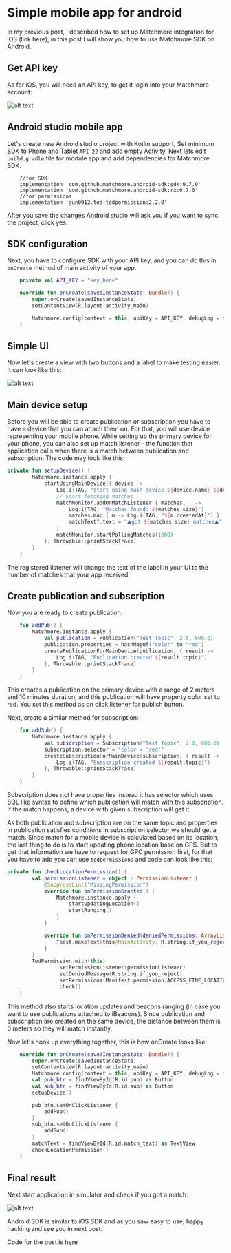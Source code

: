 # Simple mobile app for android

In my previous post, I described how to set up Matchmore integration for iOS (link here), in this post I will show you how to use Matchmore SDK on Android.

## Get API key

As for iOS, you will need an API key, to get it login into your Matchmore account:

![alt text](https://raw.githubusercontent.com/matchmore/tech-blog/master/20180329/img/create-app.gif "create app")

## Android studio mobile app

Let's create new Android studio project with Kotlin support, Set minimum SDK to Phone and Tablet `API 22` and add empty Activity.
Next lets edit `build.gradle` file for module app and add dependencies for Matchmore SDK.

```
    //for SDK
    implementation 'com.github.matchmore.android-sdk:sdk:0.7.0'
    implementation 'com.github.matchmore.android-sdk:rx:0.7.0'
    //for permissions
    implementation 'gun0912.ted:tedpermission:2.2.0'
```
After you save the changes Android studio will ask you if you want to sync the project, click yes.

## SDK configuration

Next, you have to configure SDK with your API key, and you can do this in `onCreate` method of main activity of your app.

```kotlin
    private val API_KEY = "key_here"

    override fun onCreate(savedInstanceState: Bundle?) {
        super.onCreate(savedInstanceState)
        setContentView(R.layout.activity_main)

        Matchmore.config(context = this, apiKey = API_KEY, debugLog = false)
    }
```

## Simple UI

Now let's create a view with two buttons and a label to make testing easier.
It can look like this:

![alt text](https://raw.githubusercontent.com/matchmore/tech-blog/master/20180710/8.png "simple view")

## Main device setup

Before you will be able to create publication or subscription you have to have a device that you can attach them on. For that, you will use device representing your mobile phone.
While setting up the primary device for your phone, you can also set up match listener - the function that application calls when there is a match between publication and subscription.
The code may look like this:

```kotlin
private fun setupDevice() {
        Matchmore.instance.apply {
            startUsingMainDevice({ device ->
                Log.i(TAG, "start using main device ${device.name} ${device.id}")
                // Start fetching matches
                matchMonitor.addOnMatchListener { matches, _ ->
                    Log.i(TAG, "Matches found: ${matches.size}")
                    matches.map { m -> Log.i(TAG, "${m.createdAt}") }
                    matchText?.text = "⛰️got ${matches.size} matches⛰️"
                }
                matchMonitor.startPollingMatches(1000)
            }, Throwable::printStackTrace)
        }
    }
```

The registered listener will change the text of the label in your UI to the number of matches that your app received.

## Create publication and subscription

Now you are ready to create publication:

```kotlin
    fun addPub() {
        Matchmore.instance.apply {
            val publication = Publication("Test Topic", 2.0, 600.0)
            publication.properties = hashMapOf("color" to "red")
            createPublicationForMainDevice(publication, { result ->
                Log.i(TAG, "Publication created ${result.topic}")
            }, Throwable::printStackTrace)
        }
    }
```

This creates a publication on the primary device with a range of 2 meters and 10 minutes duration, and this publication will have property color set to red.
You set this method as on click listener for publish button.

Next, create a similar method for subscription:

```kotlin
    fun addSub() {
        Matchmore.instance.apply {
            val subscription = Subscription("Test Topic", 2.0, 600.0)
            subscription.selector = "color = 'red'"
            createSubscriptionForMainDevice(subscription, { result ->
                Log.i(TAG, "Subscription created ${result.topic}")
            }, Throwable::printStackTrace)
        }
    }
```

Subscription does not have properties instead it has selector which uses SQL like syntax to define which publication will match with this subscription.
If the match happens, a device with given subscription will get it.

As both publication and subscription are on the same topic and properties in publication satisfies conditions in subscription selector we should get a match.
Since match for a mobile device is calculated based on its location, the last thing to do is to start updating phone location base on GPS.
But to get that information we have to request for GPC permission first, for that you have to add you can use `tedpermissions` and code can look like this:

```kotlin
private fun checkLocationPermission() {
        val permissionListener = object : PermissionListener {
            @SuppressLint("MissingPermission")
            override fun onPermissionGranted() {
                Matchmore.instance.apply {
                    startUpdatingLocation()
                    startRanging()
                }
            }

            override fun onPermissionDenied(deniedPermissions: ArrayList<String>) {
                Toast.makeText(this@MainActivity, R.string.if_you_reject, Toast.LENGTH_SHORT).show()
            }
        }
        TedPermission.with(this)
                .setPermissionListener(permissionListener)
                .setDeniedMessage(R.string.if_you_reject)
                .setPermissions(Manifest.permission.ACCESS_FINE_LOCATION)
                .check()
    }
```

This method also starts location updates and beacons ranging (in case you want to use publications attached to iBeacons).
Since publication and subscription are created on the same device, the distance between them is 0 meters so they will match instantly.

Now let's hook up everything together, this is how onCreate looks like:

```kotlin
    override fun onCreate(savedInstanceState: Bundle?) {
        super.onCreate(savedInstanceState)
        setContentView(R.layout.activity_main)
        Matchmore.config(context = this, apiKey = API_KEY, debugLog = false)
        val pub_btn = findViewById(R.id.pub) as Button
        val sub_btn = findViewById(R.id.sub) as Button
        setupDevice()

        pub_btn.setOnClickListener {
            addPub()
        }
        sub_btn.setOnClickListener {
            addSub()
        }
        matchText = findViewById(R.id.match_text) as TextView
        checkLocationPermission()
    }
```

## Final result

Next start application in simulator and check if you got a match:

![alt text](https://raw.githubusercontent.com/matchmore/tech-blog/master/20180710/match.gif "match on simulator")

Android SDK is similar to iOS SDK and as you saw easy to use, happy hacking and see you in next post.

Code for the post is [here](https://github.com/matchmore/tech-blog/tree/master/20180710/MyApplication)